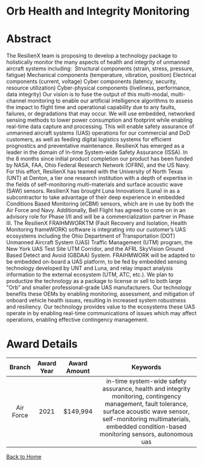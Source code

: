 
Orb Health and Integrity Monitoring
===================================

# Abstract


The ResilienX team is proposing to develop a technology package to holistically monitor the many aspects of health and integrity of unmanned aircraft systems including:  Structural components (strain, stress, pressure, fatigue) Mechanical components (temperature, vibration, position) Electrical components (current, voltage) Cyber components (latency, security, resource utilization) Cyber-physical components (liveliness, performance, data integrity) Our vision is to fuse the output of this multi-modal, multi-channel monitoring to enable our artificial intelligence algorithms to assess the impact to flight time and operational capability due to any faults, failures, or degradations that may occur. We will use embedded, networked sensing methods to lower power consumption and footprint while enabling real-time data capture and processing. This will enable safety assurance of unmanned aircraft systems (UAS) operations for our commercial and DoD customers, as well as feeding digital logistics systems for efficient prognostics and preventative maintenance. ResilienX has emerged as a leader in the domain of In-time System-wide Safety Assurance (ISSA). In the 8 months since initial product completion our product has been funded by NASA, FAA, Ohio Federal Research Network (OFRN), and the US Navy. For this effort, ResilienX has teamed with the University of North Texas (UNT) at Denton, a tier one research institution with a depth of expertise in the fields of self-monitoring multi-materials and surface acoustic wave (SAW) sensors. ResilienX has brought Luna Innovations (Luna) in as a subcontractor to take advantage of their deep experience in embedded Conditions Based Monitoring (eCBM) sensors, which are in use by both the Air Force and Navy. Additionally, Bell Flight has agreed to come on in an advisory role for Phase I/II and will be a commercialization partner in Phase III. The ResilienX FRAIHMWORKTM (Fault Recovery and Isolation, Health Monitoring frameWORK) software is integrating into our customer’s UAS ecosystems including the Ohio Department of Transportation (DOT) Unmanned Aircraft System (UAS) Traffic Management (UTM) program, the New York UAS Test Site UTM Corridor, and the AFRL SkyVision Ground Based Detect and Avoid (GBDAA) System. FRAIHMWORK will be adapted to be embedded on-board a UAS platform, to be fed by embedded sensing technology developed by UNT and Luna, and relay impact analysis information to the external ecosystem (UTM, ATC, etc.). We plan to productize the technology as a package to license or sell to both large "Orb” and smaller professional-grade UAS manufacturers. Our technology benefits these OEMs by enabling monitoring, assessment, and mitigation of onboard vehicle health issues, resulting in increased system robustness and resiliency. Our technology provides value to the ecosystems these UAS operate in by enabling real-time communications of issues which may affect operations, enabling effective contingency management.  

# Award Details

|Branch|Award Year|Award Amount|Keywords|
| :---: | :---: | :---: | :---: |
|Air Force|2021|$149,994|in-time system-wide safety assurance, health and integrity monitoring, contingency management, fault tolerance, surface acoustic wave sensor, self-monitoring multimaterials, embedded condition-based monitoring sensors, autonomous uas|
  
  


[Back to Home](https://github.com/chrischow/dod_sbir_awards/Reports/DJ/#1776)